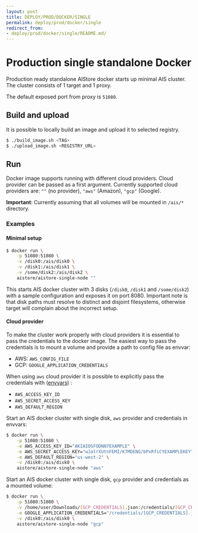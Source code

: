 ```yaml
---
layout: post
title: DEPLOY/PROD/DOCKER/SINGLE
permalink: deploy/prod/docker/single
redirect_from:
- deploy/prod/docker/single/README.md/
---
```


# Production single standalone Docker

Production ready standalone AIStore docker starts up minimal AIS cluster.
The cluster consists of 1 target and 1 proxy.

The default exposed port from proxy is `51080`.

## Build and upload

It is possible to locally build an image and upload it to selected registry.

```bash
$ ./build_image.sh <TAG>
$ ./upload_image.sh <REGISTRY_URL>
```

## Run

Docker image supports running with different cloud providers.
Cloud provider can be passed as a first argument.
Currently supported cloud providers are: `""` (no provider), `"aws"` (Amazon), `"gcp"` (Google).

**Important**: Currently assuming that all volumes will be mounted in `/ais/*` directory.

### Examples

#### Minimal setup

```bash
$ docker run \
    -p 51080:51080 \
    -v /disk0:/ais/disk0 \
    -v /disk1:/ais/disk1 \
    -v /some/disk2:/ais/disk2 \
    aistore/aistore-single-node ""
```

This starts AIS docker cluster with 3 disks (`/disk0`, `/disk1` and `/some/disk2`) with a sample configuration and exposes it on port 8080.
Important note is that disk paths must resolve to distinct and disjoint filesystems, otherwise target will complain about the incorrect setup.

#### Cloud provider

To make the cluster work properly with cloud providers it is essential to pass the credentials to the docker image.
The easiest way to pass the credentials is to mount a volume and provide a path to config file as envvar:
 - AWS: `AWS_CONFIG_FILE`
 - GCP: `GOOGLE_APPLICATION_CREDENTIALS`

When using `aws` cloud provider it is possible to explicitly pass the credentials with ([envvars](https://docs.aws.amazon.com/cli/latest/userguide/cli-configure-envvars.html)) :
 - `AWS_ACCESS_KEY_ID`
 - `AWS_SECRET_ACCESS_KEY`
 - `AWS_DEFAULT_REGION`


Start an AIS docker cluster with single disk, `aws` provider and credentials in envvars:
```bash
$ docker run \
    -p 51080:51080 \
    -e AWS_ACCESS_KEY_ID="AKIAIOSFODNN7EXAMPLE" \
    -e AWS_SECRET_ACCESS_KEY="wJalrXUtnFEMI/K7MDENG/bPxRfiCYEXAMPLEKEY" \
    -e AWS_DEFAULT_REGION="us-west-2" \
    -v /disk0:/ais/disk0 \
    aistore/aistore-single-node "aws"
```


Start an AIS docker cluster with single disk, `gcp` provider and credentials as a mounted volume:
```bash
$ docker run \
    -p 51080:51080 \
    -v /home/user/Downloads/[GCP_CREDENTIALS].json:/credentials/[GCP_CREDENTIALS].json \
    -e GOOGLE_APPLICATION_CREDENTIALS="/credentials/[GCP_CREDENTIALS].json" \
    -v /disk0:/ais/disk0 \
    aistore/aistore-single-node "gcp"
```
